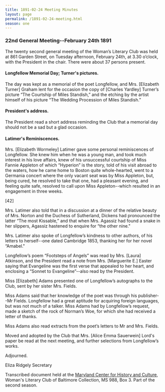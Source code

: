 ```yaml
---
title: 1891-02-24 Meeting Minutes
layout: page
permalink: /1891-02-24-meeting.html
season: one
---
```

### 22nd General Meeting--February 24th 1891

The twenty second general meeting of the Woman’s Literary Club was held at 861 Garden Street, on Tuesday afternoon, February 24th, at 3.30 o’clock, with the President in the chair. There were about 37 persons present.

#### Longfellow Memorial Day; Turner's pictures.

The day was kept as a memorial of the poet Longfellow, and Mrs. [Elizabeth Turner] Graham lent for the occasion the copy of [Charles Yardley] Turner’s picture “The Courtship of Miles Standish,” and the etching by the artist himself of his picture “The Wedding Procession of Miles Standish.”

#### President's address.

The President read a short address reminding the Club that a memorial day should not be a sad but a glad occasion.

#### Latimer's Reminiscences.

Mrs. [Elizabeth Wormeley] Latimer gave some personal reminiscences of Longfellow. She knew him when he was a young man, and took much interest in his love affairs, knew of his unsuccessful courtship of Miss Fannie Appleton of which “Hyperion” is the story, told of his visit abroad to the waters, how he came home to Boston quite whole-hearted, went to a Germania concert where the only vacant seat was by Miss Appleton, but, being cured, he resolved to take that one, had a pleasant evening, and feeling quite safe, resolved to call upon Miss Appleton--which resulted in an engagement in three weeks.

[42]

Mrs. Latimer also told that in a discussion at a dinner of the relative beauty of Mrs. Norton and the Duchess of Sutherland, Dickens had pronounced the latter “The most Kissable,” and that when Mrs. Agassiz had found a snake in her slippers, Agassiz hastened to enquire for “the other nine."

Mrs. Latimer also spoke of Longfellow’s kindness to other authors, of his letters to herself--one dated Cambridge 1853, thanking her for her novel “Amabel."

Longfellow’s poem “Footsteps of Angels” was read by Mrs. [Laura] Atkinson, and the President read a note from Mrs. [Marguerite E.] Easter saying that Evangeline was the first verse that appealed to her heart, and enclosing a “Sonnet to Evangeline”--also read by the President.

Miss [Elizabeth] Adams presented one of Longfellow’s autographs to the Club, sent by her sister Mrs. Fields.

Miss Adams said that her knowledge of the poet was through his publisher--Mr Fields. Longfellow had a great aptitude for acquiring foreign languages, but was not much of a talker. Miss Adams had by Longfellow’s request, made a sketch of the rock of Norman’s Woe, for which she had received a letter of thanks.

Miss Adams also read extracts from the poet’s letters to Mr and Mrs. Fields.

Moved and adopted by the Club that Mrs. [Alice Emma Sauerwein] Lord's paper be read at the next meeting, and further selections from Longfellow’s works.

Adjourned.

Eliza Ridgely
Secretary

Transcribed document held at the [Maryland Center for History and Culture](http://mdhs.org/), Woman's Literary Club of Baltimore Collection, MS 988, Box 3. Part of the second season.